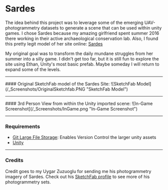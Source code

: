 # Sardes
The idea behind this project was to leverage some of the emerging UAV-photogrammetry datasets to generate a scene that can be used within unity games. I chose Sardes because my amazing girlfriend spent summer 2016 there working in their active archaeological conservation lab. Also, I found this pretty legit model of her site online: [Sardes](https://sketchfab.com/models/b5cb981266de442085f8b697c9a2922c)

My original goal was to transform the daily mundane struggles from her summer into a silly game. I didn't get too far, but it is still fun to explore the site using Ethan, Unity's most basic prefab. Maybe someday I will return to expand some of the levels. 

<hr>
#### Original SketchFab model of the Sardes Site:
![SketchFab Model](/_Screenshots/OriginalSketchfab.PNG "SketchFab Model")
<hr>
#### 3rd Person View from within the Unity imported scene:
![In-Game Screenshot](/_Screenshots/InGame.png "In-Game Screenshot")
<hr>

### Requirements
* [Git Large File Storage](https://git-lfs.github.com/): Enables Version Control the larger unity assets
* [Unity](https://unity3d.com/get-unity/download)

<hr>

### Credits
Credit goes to my Uygar Zuzuoglu for sending me his photogrammetry imagery of Sardes. Check out his [SketchFab profile](https://sketchfab.com/uygarkuzuoglu) to see more of his photogrammetry sets.
